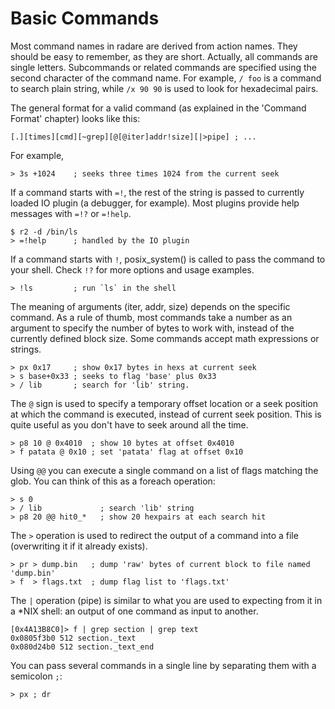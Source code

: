 # Basic Commands

Most command names in radare are derived from action names. They should be easy to remember, as they are short. Actually, all commands are single letters. Subcommands or related commands are specified using the second character of the command name. For example, `/ foo` is a command to search plain string, while `/x 90 90` is used to look for hexadecimal pairs.

The general format for a valid command (as explained in the 'Command Format' chapter) looks like this:
```
[.][times][cmd][~grep][@[@iter]addr!size][|>pipe] ; ...
```

For example,
```
> 3s +1024    ; seeks three times 1024 from the current seek
```

If a command starts with `=!`, the rest of the string is passed to currently loaded IO plugin (a debugger, for example). Most plugins provide help messages with `=!?` or `=!help`.
```
$ r2 -d /bin/ls
> =!help      ; handled by the IO plugin
```
If a command starts with `!`, posix_system() is called to pass the command to your shell. Check `!?` for more options and usage examples.
```
> !ls         ; run `ls` in the shell
```
The meaning of arguments (iter, addr, size) depends on the specific command. As a rule of thumb, most commands take a number as an argument to specify the number of bytes to work with, instead of the currently defined block size. Some commands accept math expressions or strings.
```
> px 0x17     ; show 0x17 bytes in hexs at current seek
> s base+0x33 ; seeks to flag 'base' plus 0x33
> / lib       ; search for 'lib' string.
```
The `@` sign is used to specify a temporary offset location or a seek position at which the command is executed, instead of current seek position. This is quite useful as you don't have to seek around all the time.
```
> p8 10 @ 0x4010  ; show 10 bytes at offset 0x4010
> f patata @ 0x10 ; set 'patata' flag at offset 0x10
```
Using `@@` you can execute a single command on a list of flags matching the glob. You can think of this as a foreach operation:
```
> s 0
> / lib             ; search 'lib' string
> p8 20 @@ hit0_*   ; show 20 hexpairs at each search hit
```
The `>` operation is used to redirect the output of a command into a file (overwriting it if it already exists).
```
> pr > dump.bin   ; dump 'raw' bytes of current block to file named 'dump.bin'
> f  > flags.txt  ; dump flag list to 'flags.txt'
```
The `|` operation (pipe) is similar to what you are used to expecting from it in a *NIX shell: an output of one command as input to another.
```
[0x4A13B8C0]> f | grep section | grep text
0x0805f3b0 512 section._text
0x080d24b0 512 section._text_end
```
You can pass several commands in a single line by separating them with a semicolon `;`:
```
> px ; dr
```

